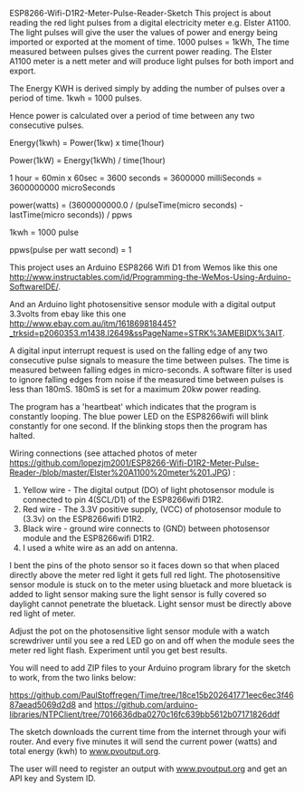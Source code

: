 ESP8266-Wifi-D1R2-Meter-Pulse-Reader-Sketch
This project is about reading the red light pulses from a digital electricity meter e.g. Elster A1100. The light pulses will give the user the values of power and energy being imported or exported at the moment of time. 1000 pulses = 1kWh, The time measured between pulses gives the current power reading. The Elster A1100 meter is a nett meter and will produce light pulses for both import and export. 

The Energy KWH is derived simply by adding the number of pulses over a period of time. 1kwh = 1000 pulses.

Hence power is calculated over a period of time between any two consecutive pulses.

Energy(1kwh) = Power(1kw) x time(1hour)

Power(1kW) = Energy(1kWh) / time(1hour)

1 hour = 60min x 60sec = 3600 seconds = 3600000 milliSeconds = 3600000000 microSeconds

power(watts) = (3600000000.0 / (pulseTime(micro seconds) - lastTime(micro seconds)) / ppws

1kwh = 1000 pulse

ppws(pulse per watt second) = 1 

This project uses an Arduino ESP8266 Wifi D1 from Wemos like this one http://www.instructables.com/id/Programming-the-WeMos-Using-Arduino-SoftwareIDE/.

And an Arduino light photosensitive sensor module with a digital output 3.3volts from ebay like this one http://www.ebay.com.au/itm/161869818445?_trksid=p2060353.m1438.l2649&ssPageName=STRK%3AMEBIDX%3AIT. 

A digital input interrupt request is used on the falling edge of any two consecutive pulse signals to measure the time between pulses. The time is measured between falling edges in micro-seconds. A software filter is used to ignore falling edges from noise if the measured time between pulses is less than 180mS. 180mS is set for a maximum 20kw power reading.

The program has a 'heartbeat' which indicates that the program is constantly looping. The blue power LED on the ESP8266wifi will blink constantly for one second. If the blinking stops then the program has halted.

Wiring connections (see attached photos of meter https://github.com/lopezjm2001/ESP8266-Wifi-D1R2-Meter-Pulse-Reader-/blob/master/Elster%20A1100%20meter%201.JPG) :

1. Yellow wire - The digital output (DO) of light photosensor module is connected to pin 4(SCL/D1) of the ESP8266wifi D1R2.
2. Red wire - The 3.3V positive supply, (VCC) of photosensor module to (3.3v) on the ESP8266wifi D1R2. 
3. Black wire - ground wire connects to (GND) between photosensor module and the ESP8266wifi D1R2.
4. I used a white wire as an add on antenna.

I bent the pins of the photo sensor so it faces down so that when placed directly above the meter red light it gets full red light.
The photosensitive sensor module is stuck on to the meter using bluetack and more bluetack is added to light sensor making sure the light sensor is fully covered so daylight cannot penetrate the bluetack. Light sensor must be directly above red light of meter.

Adjust the pot on the photosensitive light sensor module with a watch screwdriver until you see a red LED go on and off when the module sees the meter red light flash. Experiment until you get best results. 

You will need to add ZIP files to your Arduino program library for the sketch to work, from the two links below: 

https://github.com/PaulStoffregen/Time/tree/18ce15b202641771eec6ec3f4687aead5069d2d8 and
https://github.com/arduino-libraries/NTPClient/tree/7016636dba0270c16fc639bb5612b07171826ddf

The sketch downloads the current time from the internet through your wifi router. And every five minutes it will send the current power (watts) and total energy (kwh) to www.pvoutput.org. 

The user will need to register an output with www.pvoutput.org and get an API key and System ID.  
